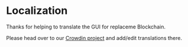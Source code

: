 # Localization

Thanks for helping to translate the GUI for replaceme Blockchain.

Please head over to our [Crowdin project](https://crowdin.com/project/replaceme-blockchain/) and add/edit translations there.
